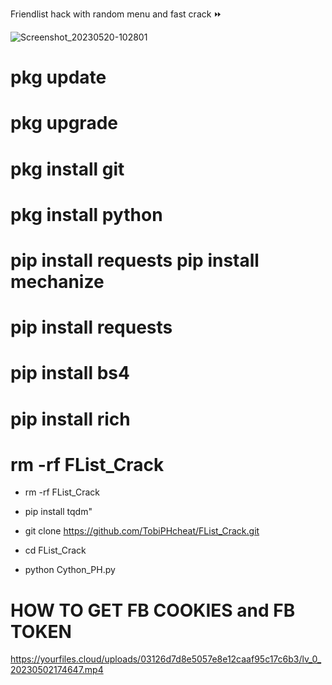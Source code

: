 Friendlist hack with random menu and fast crack ⏩


![Screenshot_20230520-102801](https://github.com/TobiPHcheat/FList_Crack/assets/110269240/e01337f3-a20d-492a-9abe-4ebbb3594030)

# pkg update

# pkg upgrade

# pkg install git

# pkg install python

# pip install requests pip install mechanize

# pip install requests

# pip install bs4

# pip install rich

# rm -rf FList_Crack

+ rm -rf FList_Crack

+ pip install tqdm"

+ git clone https://github.com/TobiPHcheat/FList_Crack.git

+ cd FList_Crack

+ python Cython_PH.py





# HOW TO GET FB COOKIES and FB TOKEN 
  
  https://yourfiles.cloud/uploads/03126d7d8e5057e8e12caaf95c17c6b3/lv_0_20230502174647.mp4
